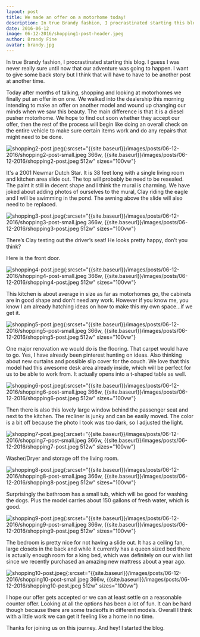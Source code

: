 ```yaml
---
layout: post
title: We made an offer on a motorhome today!
description: In true Brandy fashion, I procrastinated starting this blog.  I guess I was never really sure until now that our adventure was going to happen.  I want to give some back story but I think that will have to have to be another post at another time.
date: 2016-06-12
image: 06-12-2016/shopping1-post-header.jpeg
author: Brandy Fine
avatar: brandy.jpg
---
```


In true Brandy fashion, I procrastinated starting this blog.  I guess I was never really sure until now that 
our adventure was going to happen.  I want to give some back story but I think that will have to have to be 
another post at another time.

Today after months of talking, shopping and looking at motorhomes we finally put an offer in on one.   We walked 
into the dealership this morning intending to make an offer on another model and wound up changing our minds when 
we saw this beauty.  The main difference is that it is a diesel pusher motorhome.  We hope to find out soon whether 
they accept our offer, then the rest of the process will begin like doing an overall check on the entire vehicle 
to make sure certain items work and do any repairs that might need to be done.

![shopping2-post.jpeg]({{site.baseurl}}/images/posts/06-12-2016/shopping2-post.jpeg){:srcset="{{site.baseurl}}/images/posts/06-12-2016/shopping2-post-small.jpeg 366w, {{site.baseurl}}/images/posts/06-12-2016/shopping2-post.jpeg 512w" sizes="100vw"}

It's a 2001 Newmar Dutch Star. It is 38 feet long with a single living room and kitchen area slide out. The top 
will probably be need to be resealed.  The paint it still in decent shape and I think the mural is charming. We 
have joked about adding photos of ourselves to the mural, Clay riding the eagle and I will be swimming in the pond. 
The awning above the slide will also need to be replaced.

![shopping3-post.jpeg]({{site.baseurl}}/images/posts/06-12-2016/shopping3-post.jpeg){:srcset="{{site.baseurl}}/images/posts/06-12-2016/shopping3-post-small.jpeg 366w, {{site.baseurl}}/images/posts/06-12-2016/shopping3-post.jpeg 512w" sizes="100vw"}

There’s Clay testing out the driver’s seat!  He looks pretty happy, don’t you think?

Here is the front door.

![shopping4-post.jpeg]({{site.baseurl}}/images/posts/06-12-2016/shopping4-post.jpeg){:srcset="{{site.baseurl}}/images/posts/06-12-2016/shopping4-post-small.jpeg 366w, {{site.baseurl}}/images/posts/06-12-2016/shopping4-post.jpeg 512w" sizes="100vw"}

This kitchen is about average in size as far as motorhomes go, the cabinets are in good shape and don’t need any 
work. However if you know me, you know I am already hatching ideas on how to make this my own space…if we get it.

![shopping5-post.jpeg]({{site.baseurl}}/images/posts/06-12-2016/shopping5-post.jpeg){:srcset="{{site.baseurl}}/images/posts/06-12-2016/shopping5-post-small.jpeg 366w, {{site.baseurl}}/images/posts/06-12-2016/shopping5-post.jpeg 512w" sizes="100vw"}

One major renovation we would do is the flooring. That carpet would have to go. Yes, I have already been pinterest 
hunting on ideas.  Also thinking about new curtains and possible slip cover for the couch. We love that this model 
had this awesome desk area already inside, which will be perfect for us to be able to work from. It actually opens 
into a t-shaped table as well.

![shopping6-post.jpeg]({{site.baseurl}}/images/posts/06-12-2016/shopping6-post.jpeg){:srcset="{{site.baseurl}}/images/posts/06-12-2016/shopping6-post-small.jpeg 366w, {{site.baseurl}}/images/posts/06-12-2016/shopping6-post.jpeg 512w" sizes="100vw"}

Then there is also this lovely large window behind the passenger seat and next to the kitchen. The recliner is junky 
and can be easily moved.  The color is a bit off because the photo I took was too dark, so I adjusted the light.

![shopping7-post.jpeg]({{site.baseurl}}/images/posts/06-12-2016/shopping7-post.jpeg){:srcset="{{site.baseurl}}/images/posts/06-12-2016/shopping7-post-small.jpeg 366w, {{site.baseurl}}/images/posts/06-12-2016/shopping7-post.jpeg 512w" sizes="100vw"}

Washer/Dryer and storage off the living room.

![shopping8-post.jpeg]({{site.baseurl}}/images/posts/06-12-2016/shopping8-post.jpeg){:srcset="{{site.baseurl}}/images/posts/06-12-2016/shopping8-post-small.jpeg 366w, {{site.baseurl}}/images/posts/06-12-2016/shopping8-post.jpeg 512w" sizes="100vw"}

Surprisingly the bathroom has a small tub, which will be good for washing the dogs. Plus the model carries about 150 
gallons of fresh water, which is good.

![shopping9-post.jpeg]({{site.baseurl}}/images/posts/06-12-2016/shopping9-post.jpeg){:srcset="{{site.baseurl}}/images/posts/06-12-2016/shopping9-post-small.jpeg 366w, {{site.baseurl}}/images/posts/06-12-2016/shopping9-post.jpeg 512w" sizes="100vw"}

The bedroom is  pretty nice for not having a slide out. It has a ceiling fan, large closets in the back and while it 
currently has a queen sized bed there is actually enough room for a king bed, which was definitely on our wish list 
since we recently purchased an amazing new mattress about a year ago.

![shopping10-post.jpeg]({{site.baseurl}}/images/posts/06-12-2016/shopping10-post.jpeg){:srcset="{{site.baseurl}}/images/posts/06-12-2016/shopping10-post-small.jpeg 366w, {{site.baseurl}}/images/posts/06-12-2016/shopping10-post.jpeg 512w" sizes="100vw"}

I hope our offer gets accepted or we can at least settle on a reasonable counter offer. Looking at all the options has 
been a lot of fun.  It can be hard though because there are some tradeoffs in different models.  Overall I think with a 
little work we can get it feeling like a home in no time.

Thanks for joining us on this journey. And hey! I started the blog.